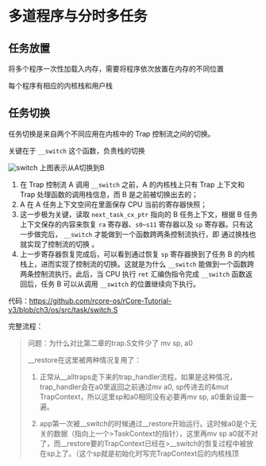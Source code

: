 # 多道程序与分时多任务

## 任务放置
将多个程序一次性加载入内存，需要将程序依次放置在内存的不同位置

每个程序有相应的内核栈和用户栈

## 任务切换

任务切换是来自两个不同应用在内核中的 Trap 控制流之间的切换。

关键在于 `__switch` 这个函数，负责栈的切换

![switch](https://rcore-os.cn/rCore-Tutorial-Book-v3/_images/switch.png)
上图表示从A切换到B
1. 在 Trap 控制流 A 调用 `__switch` 之前，A 的内核栈上只有 Trap 上下文和 Trap 处理函数的调用栈信息，而 B 是之前被切换出去的；
2. A 在 A 任务上下文空间在里面保存 CPU 当前的寄存器快照；
3. 这一步极为关键，读取 `next_task_cx_ptr` 指向的 B 任务上下文，根据 B 任务上下文保存的内容来恢复 `ra` 寄存器、`s0~s11` 寄存器以及 `sp` 寄存器。只有这一步做完后， `__switch` 才能做到一个函数跨两条控制流执行，即 通过换栈也就实现了控制流的切换 。
4. 上一步寄存器恢复完成后，可以看到通过恢复 `sp` 寄存器换到了任务 B 的内核栈上，进而实现了控制流的切换。这就是为什么 `__switch` 能做到一个函数跨两条控制流执行。此后，当 CPU 执行 `ret` 汇编伪指令完成 `__switch` 函数返回后，任务 B 可以从调用 `__switch` 的位置继续向下执行。

代码：https://github.com/rcore-os/rCore-Tutorial-v3/blob/ch3/os/src/task/switch.S

完整流程：

> 问题：为什么对比第二章的trap.S文件少了 mv sp, a0
>
> __restore在这里被两种情况复用了：
>
> 1. 正常从__alltraps走下来的trap_handler流程。如果是这种情况，trap_handler会在a0里返回之前通过mv a0, sp传进去的&mut TrapContext，所以这里sp和a0相同没有必要再mv sp, a0重新设置一遍。
>
>2. app第一次被__switch的时候通过__restore开始运行。这时候a0是个无关的数据（指向上一个>TaskContext的指针），这里再mv sp a0就不对了，而__restore要的TrapContext已经在>__switch的恢复过程中被放在sp上了。（这个sp就是初始化时写完TrapContext后的内核栈顶

